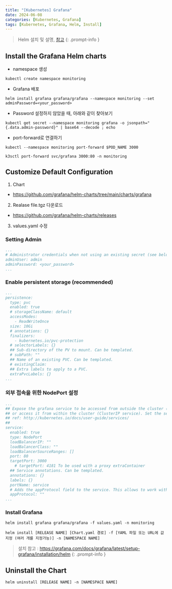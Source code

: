 ```yaml
---
title: "[Kubernetes] Grafana"
date: 2024-06-08
categories: [Kubernetes, Grafana]
tags: [Kubernetes, Grafana, Helm, Install]
---
```


> Helm 설치 및 설명, [참고](https://kyungryeol-yoon.github.io/posts/kubernetes-helm/)
{: .prompt-info }

## Install the Grafana Helm charts
- namespace 생성
```shell
kubectl create namespace monitoring
```

- Grafana 배포
```shell
helm install grafana grafana/grafana --namespace monitoring --set adminPassword=<your_password>
```

- Password 설정하지 않았을 때, 아래와 같이 찾아보기
```shell
kubectl get secret --namespace monitoring grafana -o jsonpath="{.data.admin-password}" | base64 --decode ; echo
```

- port-forward로 연결하기
```shell
kubectl --namespace monitoring port-forward $POD_NAME 3000
```
```shell
k3sctl port-forward svc/grafana 3000:80 -n monitoring
```

## Customize Default Configuration
1. Chart
  - https://github.com/grafana/helm-charts/tree/main/charts/grafana

2. Realase file.tgz 다운로드
  - https://github.com/grafana/helm-charts/releases

3. values.yaml 수정

### Setting Admin
```yaml
...
# Administrator credentials when not using an existing secret (see below)
adminUser: admin
adminPassword: <your_password>
...
```

### Enable persistent storage (recommended)
```yaml
...
persistence:
  type: pvc
  enabled: true
  # storageClassName: default
  accessModes:
    - ReadWriteOnce
  size: 10Gi
  # annotations: {}
  finalizers:
    - kubernetes.io/pvc-protection
  # selectorLabels: {}
  ## Sub-directory of the PV to mount. Can be templated.
  # subPath: ""
  ## Name of an existing PVC. Can be templated.
  # existingClaim:
  ## Extra labels to apply to a PVC.
  extraPvcLabels: {}
...
```

### 외부 접속을 위한 NodePort 설정
```yaml
...
## Expose the grafana service to be accessed from outside the cluster (LoadBalancer service).
## or access it from within the cluster (ClusterIP service). Set the service type and the port to serve it.
## ref: http://kubernetes.io/docs/user-guide/services/
##
service:
  enabled: true
  type: NodePort
  loadBalancerIP: ""
  loadBalancerClass: ""
  loadBalancerSourceRanges: []
  port: 80
  targetPort: 3000
    # targetPort: 4181 To be used with a proxy extraContainer
  ## Service annotations. Can be templated.
  annotations: {}
  labels: {}
  portName: service
  # Adds the appProtocol field to the service. This allows to work with istio protocol selection. Ex: "http" or "tcp"
  appProtocol: ""
...
```

### Install Grafana
```shell
helm install grafana grafana/grafana -f values.yaml -n monitoring
```

```shell
helm install [RELEASE NAME] [Chart.yaml 경로] -f [YAML 파일 또는 URL에 값 지정 (여러 개를 지정가능)] -n [NAMESPACE NAME]
```

> 설치 참고 : https://grafana.com/docs/grafana/latest/setup-grafana/installation/helm
{: .prompt-info }

## Uninstall the Chart
```shell
helm uninstall [RELEASE NAME] -n [NAMESPACE NAME]
```
